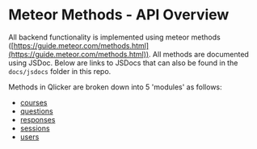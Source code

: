 # Meteor Methods - API Overview

All backend functionality is implemented using meteor methods ([https://guide.meteor.com/methods.html](https://guide.meteor.com/methods.html)). All methods are documented using JSDoc. Below are links to JSDocs that can also be found in the `docs/jsdocs` folder in this repo.

Methods in Qlicker are broken down into 5 'modules' as follows:
 - [courses](https://rawgit.com/etenoch/qlicker/etenoch/master/docs/jsdocs/module-courses.html)
 - [questions](https://rawgit.com/etenoch/qlicker/etenoch/master/docs/jsdocs/module-questions.html)
 - [responses](https://rawgit.com/etenoch/qlicker/etenoch/master/docs/jsdocs/module-responses.html)
 - [sessions](https://rawgit.com/etenoch/qlicker/etenoch/master/docs/jsdocs/module-sessions.html)
 - [users](https://rawgit.com/etenoch/qlicker/etenoch/master/docs/jsdocs/module-users.html)
